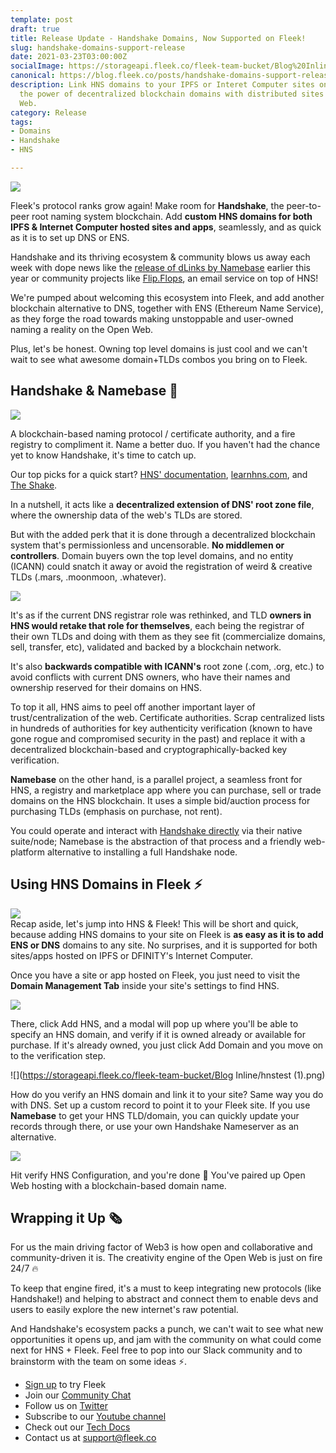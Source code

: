 ```yaml
---
template: post
draft: true
title: Release Update - Handshake Domains, Now Supported on Fleek!
slug: handshake-domains-support-release
date: 2021-03-23T03:00:00Z
socialImage: https://storageapi.fleek.co/fleek-team-bucket/Blog%20Inline/Handshake.png
canonical: https://blog.fleek.co/posts/handshake-domains-support-release
description: Link HNS domains to your IPFS or Interet Computer sites on Fleek! Mix
  the power of decentralized blockchain domains with distributed sites on the Open
  Web.
category: Release
tags:
- Domains
- Handshake
- HNS

---
```

![](https://storageapi.fleek.co/fleek-team-bucket/Blog%20Inline/Handshake.png)

Fleek's protocol ranks grow again! Make room for **Handshake**, the peer-to-peer root naming system blockchain. Add **custom HNS domains for both IPFS & Internet Computer hosted sites and apps**, seamlessly, and as quick as it is to set up DNS or ENS.

Handshake and its thriving ecosystem & community blows us away each week with dope news like the [release of dLinks by Namebase](https://www.namebase.io/blog/dlinks-launch/) earlier this year or community projects like [Flip.Flops](http://flip.flops.hns.to/), an email service on top of HNS! 

We're pumped about welcoming this ecosystem into Fleek, and add another blockchain alternative to DNS, together with ENS (Ethereum Name Service), as they forge the road towards making unstoppable and user-owned naming a reality on the Open Web.

Plus, let's be honest. Owning top level domains is just cool and we can't wait to see what awesome domain+TLDs combos you bring on to Fleek.

## Handshake & Namebase 🤝

![](https://storageapi.fleek.co/fleek-team-bucket/hnsnmbs.png)

A blockchain-based naming protocol / certificate authority, and a fire registry to compliment it. Name a better duo. If you haven't had the chance yet to know Handshake, it's time to catch up.

Our top picks for a quick start? [HNS' documentation](https://hsd-dev.org/), [learnhns.com](http://learnhns.com/), and [The Shake](https://theshake.substack.com/).

In a nutshell, it acts like a **decentralized extension of DNS' root zone file**, where the ownership data of the web's TLDs are stored.

But with the added perk that it is done through a decentralized blockchain system that's permissionless and uncensorable. **No middlemen or controllers**. Domain buyers own the top level domains, and no entity (ICANN) could snatch it away or avoid the registration of weird & creative TLDs (.mars, .moonmoon, .whatever).

![](https://storageapi.fleek.co/fleek-team-bucket/Blog%20Inline/comp.png)

It's as if the current DNS registrar role was rethinked, and TLD **owners in HNS would retake that role for themselves**, each being the registrar of their own TLDs and doing with them as they see fit (commercialize domains, sell, transfer, etc), validated and backed by a blockchain network.

It's also **backwards compatible with ICANN's** root zone (.com, .org, etc.) to avoid conflicts with current DNS owners, who have their names and ownership reserved for their domains on HNS.

To top it all, HNS aims to peel off another important layer of trust/centralization of the web. Certificate authorities. Scrap centralized lists in hundreds of authorities for key authenticity verification (known to have gone rogue and compromised security in the past) and replace it with a decentralized blockchain-based and cryptographically-backed key verification.

**Namebase** on the other hand, is a parallel project, a seamless front for HNS, a registry and marketplace app where you can purchase, sell or trade domains on the HNS blockchain. It uses a simple bid/auction process for purchasing TLDs (emphasis on purchase, not rent).

You could operate and interact with [Handshake directly](https://hsd-dev.org/) via their native suite/node; Namebase is the abstraction of that process and a friendly web-platform alternative to installing a full Handshake node.

## Using HNS Domains in Fleek ⚡

![](https://storageapi.fleek.co/fleek-team-bucket/Blog%20Inline/handshake.webp)  
Recap aside, let's jump into HNS & Fleek! This will be short and quick, because adding HNS domains to your site on Fleek is **as easy as it is to add ENS or DNS** domains to any site. No surprises, and it is supported for both sites/apps hosted on IPFS or DFINITY's Internet Computer.

Once you have a site or app hosted on Fleek, you just need to visit the **Domain Management Tab** inside your site's settings to find HNS.

![](https://storageapi.fleek.co/fleek-team-bucket/Blog%20Inline/hns.gif)

There, click Add HNS, and a modal will pop up where you'll be able to specify an HNS domain, and verify if it is owned already or available for purchase. If it's already owned, you just click Add Domain and you move on to the verification step.

![](https://storageapi.fleek.co/fleek-team-bucket/Blog Inline/hnstest (1).png)

How do you verify an HNS domain and link it to your site? Same way you do with DNS. Set up a custom record to point it to your Fleek site. If you use **Namebase** to get your HNS TLD/domain, you can quickly update your records through there, or use your own Handshake Nameserver as an alternative.

![](https://storageapi.fleek.co/fleek-team-bucket/Blog%20Inline/records%20(1).png)

Hit verify HNS Configuration, and you're done 🚀 You've paired up Open Web hosting with a blockchain-based domain name.

## Wrapping it Up 🗞️

For us the main driving factor of Web3 is how open and collaborative and community-driven it is. The creativity engine of the Open Web is just on fire 24/7 🔥 

To keep that engine fired, it's a must to keep integrating new protocols (like Handshake!) and helping to abstract and connect them to enable devs and users to easily explore the new internet's raw potential.

And Handshake's ecosystem packs a punch, we can't wait to see what new opportunities it opens up, and jam with the community on what could come next for HNS + Fleek. Feel free to pop into our Slack community and to brainstorm with the team on some ideas ⚡.

* [Sign up](https://app.fleek.co/) to try Fleek
* Join our [Community Chat](https://slack.fleek.co/)
* Follow us on [Twitter](https://twitter.com/FleekHQ)
* Subscribe to our [Youtube channel](https://www.youtube.com/channel/UCBzlwYM0JjZpjDZ52-SLUmw)
* Check out our [Tech Docs](https://docs.fleek.co/)
* Contact us at support@fleek.co